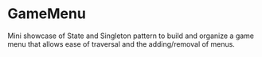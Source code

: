 # GameMenu

Mini showcase of State and Singleton pattern to build and organize a game menu that allows ease of traversal and the adding/removal of menus.

